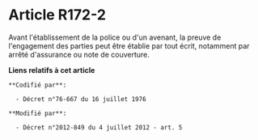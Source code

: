 # Article R172-2

Avant l'établissement de la police ou d'un avenant, la preuve de l'engagement des parties peut être établie par tout écrit,
notamment par arrêté d'assurance ou note de couverture.

**Liens relatifs à cet article**

	**Codifié par**:

	  - Décret n°76-667 du 16 juillet 1976

	**Modifié par**:

	  - Décret n°2012-849 du 4 juillet 2012 - art. 5
